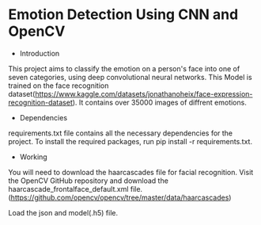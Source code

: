 # Emotion Detection Using CNN and OpenCV

- Introduction

This project aims to classify the emotion on a person's face into one of seven categories, using deep convolutional neural networks. This Model is trained on the face recognition dataset(https://www.kaggle.com/datasets/jonathanoheix/face-expression-recognition-dataset). It contains over 35000 images of diffrent emotions.

- Dependencies

requirements.txt file contains all the necessary dependencies for the project.
To install the required packages, run pip install -r requirements.txt.

- Working

You will need to download the haarcascades file for facial recognition.
Visit the OpenCV GitHub repository and download the haarcascade_frontalface_default.xml file. (https://github.com/opencv/opencv/tree/master/data/haarcascades)

Load the json and model(.h5) file.
